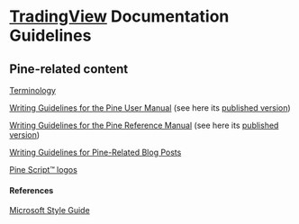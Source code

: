 # [TradingView](https://www.tradingview.com/) Documentation Guidelines



## Pine-related content

[Terminology](https://github.com/tradingview/documentation-guidelines/tree/main/PineTerminology)

[Writing Guidelines for the Pine User Manual](https://github.com/tradingview/documentation-guidelines/tree/main/PineUserManual) (see here its [published version](https://www.tradingview.com/pine-script-docs/en/v5/index.html))

[Writing Guidelines for the Pine Reference Manual](https://github.com/tradingview/documentation-guidelines/tree/main/PineReferenceManual) (see here its [published version](https://www.tradingview.com/pine-script-reference/v5/))

[Writing Guidelines for Pine-Related Blog Posts](https://github.com/tradingview/documentation-guidelines/tree/main/PineBlogPosts)

[Pine Script™ logos](https://github.com/tradingview/documentation-guidelines/tree/main/images)

#### References
[Microsoft Style Guide](https://docs.microsoft.com/en-us/style-guide/welcome/)
